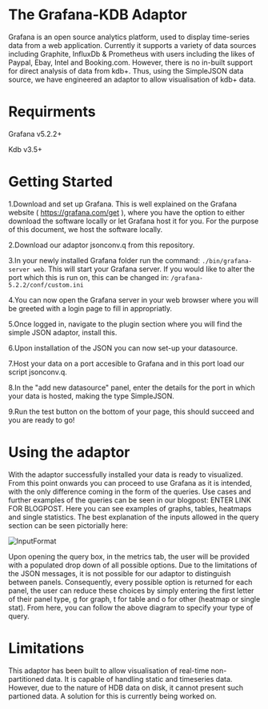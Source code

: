 # The Grafana-KDB Adaptor
Grafana is an open source analytics platform, used to display time-series data from a web application. Currently it supports a variety of data sources including Graphite, InfluxDb & Prometheus with users including the likes of Paypal, Ebay, Intel and Booking.com.  However, there is no in-built support for direct analysis of data from kdb+. Thus, using the SimpleJSON data source, we have engineered an adaptor to allow visualisation of kdb+ data.

# Requirments
Grafana v5.2.2+

Kdb v3.5+

# Getting Started

1.Download and set up Grafana. This is well explained on the Grafana website ( https://grafana.com/get ), where you have the option to either download the software locally or let Grafana host it for you. For the purpose of this document, we host the software locally.

2.Download our adaptor jsonconv.q from this repository.

3.In your newly installed Grafana folder run the command:
```./bin/grafana-server web```. This will start your Grafana server. If you would like to alter the port which this is run on, this can be changed in:
```/grafana-5.2.2/conf/custom.ini```

4.You can now open the Grafana server in your web browser where you will be greeted with a login page to fill in appropriatly.

5.Once logged in, navigate to the plugin section where you will find the simple JSON adaptor, install this.

6.Upon installation of the JSON you can now set-up your datasource. 

7.Host your data on a port accesible to Grafana and in this port load our script jsonconv.q.

8.In the "add new datasource" panel, enter the details for the port in which your data is hosted, making the type SimpleJSON.

9.Run the test button on the bottom of your page, this should succeed and you are ready to go!

# Using the adaptor

With the adaptor successfully installed your data is ready to visualized. From this point onwards you can proceed to use Grafana as it is intended, with the only difference coming in the form of the queries. Use cases and further examples of the queries can be seen in our blogpost: ENTER LINK FOR BLOGPOST. Here you can see examples of graphs, tables, heatmaps and single statistics. 
The best explanation of the inputs allowed in the query section can be seen pictorially here:

![InputFormat](https://github.com/AquaQAnalytics/grafana-kdb/blob/Json/DropDownOptions.png?raw=true)

Upon opening the query box, in the metrics tab, the user will be provided with a populated drop down of all possible options. Due to the limitations of the JSON messages, it is not possible for our adaptor to distinguish between panels. Consequently, every possible option is returned for each panel, the user can reduce these choices by simply entering the first letter of their panel type, g for graph, t for table and o for other (heatmap or single stat). From here, you can follow the above diagram to specify your type of query. 

# Limitations
This adaptor has been built to allow visualisation of real-time non-partitioned data. It is capable of handling static and timeseries data. However, due to the nature of HDB data on disk, it cannot present such partioned data. A solution for this is currently being worked on.
